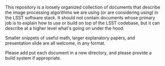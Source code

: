 This repository is a loosely organized collection of documents that describe
the image processing algorithms we are using (or are considering using) in the
LSST software stack.  It should not contain documents whose primary job is
to explain how to use or build on top of the LSST codebase, but it can describe
at a higher level what's going on under the hood.

Smaller snippets of useful math, larger explanatory papers, and presentation
slide are all welcome, in any format.

Please add put each document in a new directory, and please provide a build
system if appropriate.
